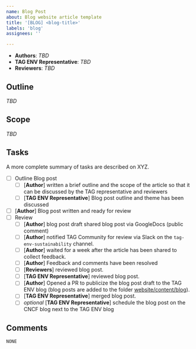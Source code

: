```yaml
---
name: Blog Post
about: Blog website article template
title: '[BLOG] <blog-title>'
labels: 'blog'
assignees: ''

---
```


<!-- Thank you for contributing to the TAG!
    Please use this issue template only if you are planning to write a blog post for the TAG Environmental Sustainability.
    The blog can be found here: https://tag-env-sustainability.cncf.io/blog/
-->

- **Authors**: *TBD*
- **TAG ENV Representative**: *TBD*
- **Reviewers**: *TBD*

<!--
Authors: anyone can propose to write a blog post which is published to the TAG ENV blog
TAG ENV Representative: is either a TAG ENV chair or TL
Reviewers: anyone can be a reviewer of the blog post
-->

## Outline

<!--
Please summarize what this blog post is about
-->

*TBD*

## Scope

<!--
Please summarize the scope of the blog post
-->

*TBD*

## Tasks

A more complete summary of tasks are described on XYZ.

- [ ] Outline Blog post
    - [ ] [**Author**] written a brief outline and the scope of the article so that it can be discussed by the TAG representative and reviewers
    - [ ] [**TAG ENV Representative**] Blog post outline and theme has been discussed
- [ ] [**Author**] Blog post written and ready for review
- [ ] Review
    - [ ] [**Author**] blog post draft shared blog post via GoogleDocs (public comment)
    - [ ] [**Author**] notified TAG Community for review via Slack on the `tag-env-sustainability` channel.
    - [ ] [**Author**] waited for a week after the article has been shared to collect feedback.
    - [ ] [**Author**] Feedback and comments have been resolved
    - [ ] [**Reviewers**] reviewed blog post.
    - [ ] [**TAG ENV Representative**] reviewed blog post.
    - [ ] [**Author**] Opened a PR to publicize the blog post draft to the TAG ENV blog (blog posts are added to the folder [website/content/blog](https://github.com/cncf/tag-env-sustainability/tree/main/website/content/blog)).
    - [ ] [**TAG ENV Representative**] merged blog post.
    - [ ] _optional_ [**TAG ENV Representative**] schedule the blog post on the CNCF blog next to the TAG ENV blog

## Comments 

`NONE`
